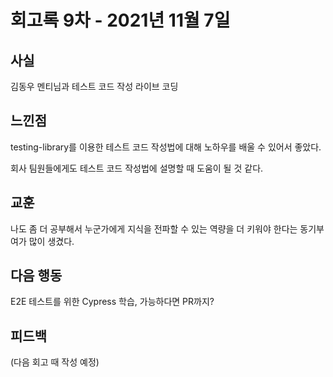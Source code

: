 # 회고록 9차 - 2021년 11월 7일

## 사실

김동우 멘티님과 테스트 코드 작성 라이브 코딩

## 느낀점

testing-library를 이용한 테스트 코드 작성법에 대해 노하우를 배울 수 있어서 좋았다.

회사 팀원들에게도 테스트 코드 작성법에 설명할 때 도움이 될 것 같다.

## 교훈

나도 좀 더 공부해서 누군가에게 지식을 전파할 수 있는 역량을 더 키워야 한다는 동기부여가 많이 생겼다.

## 다음 행동

E2E 테스트를 위한 Cypress 학습, 가능하다면 PR까지?

## 피드백

(다음 회고 때 작성 예정)
